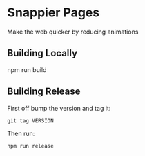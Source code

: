 # Snappier Pages

Make the web quicker by reducing animations

## Building Locally

   npm run build

## Building Release

First off bump the version and tag it:

    git tag VERSION

Then run:

    npm run release
   
